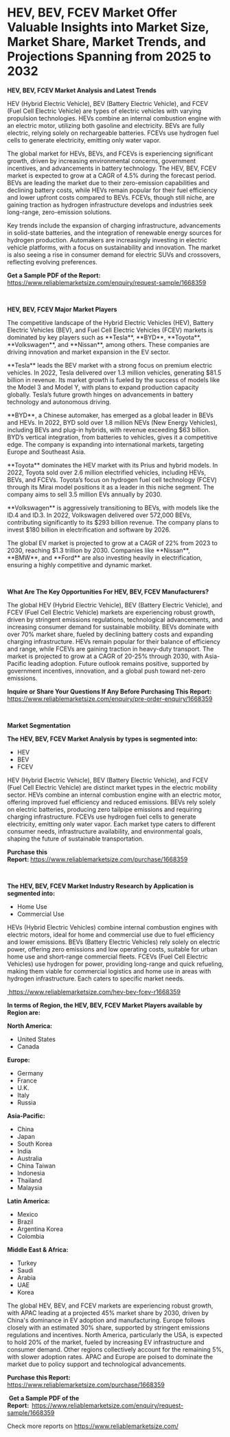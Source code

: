 <p><h1>HEV, BEV, FCEV Market Offer Valuable Insights into Market Size, Market Share, Market Trends, and Projections Spanning from 2025 to 2032</h1></p><p><strong>HEV, BEV, FCEV Market Analysis and Latest Trends</strong></p>
<p><p>HEV (Hybrid Electric Vehicle), BEV (Battery Electric Vehicle), and FCEV (Fuel Cell Electric Vehicle) are types of electric vehicles with varying propulsion technologies. HEVs combine an internal combustion engine with an electric motor, utilizing both gasoline and electricity. BEVs are fully electric, relying solely on rechargeable batteries. FCEVs use hydrogen fuel cells to generate electricity, emitting only water vapor.</p><p>The global market for HEVs, BEVs, and FCEVs is experiencing significant growth, driven by increasing environmental concerns, government incentives, and advancements in battery technology. The HEV, BEV, FCEV market is expected to grow at a CAGR of 4.5% during the forecast period. BEVs are leading the market due to their zero-emission capabilities and declining battery costs, while HEVs remain popular for their fuel efficiency and lower upfront costs compared to BEVs. FCEVs, though still niche, are gaining traction as hydrogen infrastructure develops and industries seek long-range, zero-emission solutions.</p><p>Key trends include the expansion of charging infrastructure, advancements in solid-state batteries, and the integration of renewable energy sources for hydrogen production. Automakers are increasingly investing in electric vehicle platforms, with a focus on sustainability and innovation. The market is also seeing a rise in consumer demand for electric SUVs and crossovers, reflecting evolving preferences.</p></p>
<p><strong>Get a Sample PDF of the Report:&nbsp;</strong> <a href="https://www.reliablemarketsize.com/enquiry/request-sample/1668359?utm_campaign=1836&utm_medium=2&utm_source=Github&utm_content=ia&utm_term=21012025&utm_id=hev-bev-fcev">https://www.reliablemarketsize.com/enquiry/request-sample/1668359</a></p>
<p>&nbsp;</p>
<p><strong>HEV, BEV, FCEV Major Market Players</strong></p>
<p><p>The competitive landscape of the Hybrid Electric Vehicles (HEV), Battery Electric Vehicles (BEV), and Fuel Cell Electric Vehicles (FCEV) markets is dominated by key players such as **Tesla**, **BYD**, **Toyota**, **Volkswagen**, and **Nissan**, among others. These companies are driving innovation and market expansion in the EV sector.</p><p>**Tesla** leads the BEV market with a strong focus on premium electric vehicles. In 2022, Tesla delivered over 1.3 million vehicles, generating $81.5 billion in revenue. Its market growth is fueled by the success of models like the Model 3 and Model Y, with plans to expand production capacity globally. Tesla’s future growth hinges on advancements in battery technology and autonomous driving.</p><p>**BYD**, a Chinese automaker, has emerged as a global leader in BEVs and HEVs. In 2022, BYD sold over 1.8 million NEVs (New Energy Vehicles), including BEVs and plug-in hybrids, with revenue exceeding $63 billion. BYD’s vertical integration, from batteries to vehicles, gives it a competitive edge. The company is expanding into international markets, targeting Europe and Southeast Asia.</p><p>**Toyota** dominates the HEV market with its Prius and hybrid models. In 2022, Toyota sold over 2.6 million electrified vehicles, including HEVs, BEVs, and FCEVs. Toyota’s focus on hydrogen fuel cell technology (FCEV) through its Mirai model positions it as a leader in this niche segment. The company aims to sell 3.5 million EVs annually by 2030.</p><p>**Volkswagen** is aggressively transitioning to BEVs, with models like the ID.4 and ID.3. In 2022, Volkswagen delivered over 572,000 BEVs, contributing significantly to its $293 billion revenue. The company plans to invest $180 billion in electrification and software by 2026.</p><p>The global EV market is projected to grow at a CAGR of 22% from 2023 to 2030, reaching $1.3 trillion by 2030. Companies like **Nissan**, **BMW**, and **Ford** are also investing heavily in electrification, ensuring a highly competitive and dynamic market.</p></p>
<p>&nbsp;</p>
<p><strong>What Are The Key Opportunities For HEV, BEV, FCEV Manufacturers?</strong></p>
<p><p>The global HEV (Hybrid Electric Vehicle), BEV (Battery Electric Vehicle), and FCEV (Fuel Cell Electric Vehicle) markets are experiencing robust growth, driven by stringent emissions regulations, technological advancements, and increasing consumer demand for sustainable mobility. BEVs dominate with over 70% market share, fueled by declining battery costs and expanding charging infrastructure. HEVs remain popular for their balance of efficiency and range, while FCEVs are gaining traction in heavy-duty transport. The market is projected to grow at a CAGR of 20-25% through 2030, with Asia-Pacific leading adoption. Future outlook remains positive, supported by government incentives, innovation, and a global push toward net-zero emissions.</p></p>
<p><strong>Inquire or Share Your Questions If Any Before Purchasing This Report:</strong> <a href="https://www.reliablemarketsize.com/enquiry/pre-order-enquiry/1668359?utm_campaign=1836&utm_medium=2&utm_source=Github&utm_content=ia&utm_term=21012025&utm_id=hev-bev-fcev">https://www.reliablemarketsize.com/enquiry/pre-order-enquiry/1668359</a></p>
<p>&nbsp;</p>
<p><strong>Market Segmentation</strong></p>
<p><strong>The HEV, BEV, FCEV Market Analysis by types is segmented into:</strong></p>
<p><ul><li>HEV</li><li>BEV</li><li>FCEV</li></ul></p>
<p><p>HEV (Hybrid Electric Vehicle), BEV (Battery Electric Vehicle), and FCEV (Fuel Cell Electric Vehicle) are distinct market types in the electric mobility sector. HEVs combine an internal combustion engine with an electric motor, offering improved fuel efficiency and reduced emissions. BEVs rely solely on electric batteries, producing zero tailpipe emissions and requiring charging infrastructure. FCEVs use hydrogen fuel cells to generate electricity, emitting only water vapor. Each market type caters to different consumer needs, infrastructure availability, and environmental goals, shaping the future of sustainable transportation.</p></p>
<p><strong>Purchase this Report:&nbsp;</strong><a href="https://www.reliablemarketsize.com/purchase/1668359?utm_campaign=1836&utm_medium=2&utm_source=Github&utm_content=ia&utm_term=21012025&utm_id=hev-bev-fcev">https://www.reliablemarketsize.com/purchase/1668359</a></p>
<p>&nbsp;</p>
<p><strong>The HEV, BEV, FCEV Market Industry Research by Application is segmented into:</strong></p>
<p><ul><li>Home Use</li><li>Commercial Use</li></ul></p>
<p><p>HEVs (Hybrid Electric Vehicles) combine internal combustion engines with electric motors, ideal for home and commercial use due to fuel efficiency and lower emissions. BEVs (Battery Electric Vehicles) rely solely on electric power, offering zero emissions and low operating costs, suitable for urban home use and short-range commercial fleets. FCEVs (Fuel Cell Electric Vehicles) use hydrogen for power, providing long-range and quick refueling, making them viable for commercial logistics and home use in areas with hydrogen infrastructure. Each caters to specific market needs.</p></p>
<p><a href="https://www.reliablemarketsize.com/hev-bev-fcev-r1668359?utm_campaign=1836&utm_medium=2&utm_source=Github&utm_content=ia&utm_term=21012025&utm_id=hev-bev-fcev">&nbsp;https://www.reliablemarketsize.com/hev-bev-fcev-r1668359</a></p>
<p><strong>In terms of Region, the HEV, BEV, FCEV Market Players available by Region are:</strong></p>
<p>
    <p> <strong> North America: </strong>
        <ul>
            <li>United States</li>
            <li>Canada</li>
        </ul>
        </p> 
    <p> <strong> Europe: </strong>
        <ul>
            <li>Germany</li>
            <li>France</li>
            <li>U.K.</li>
            <li>Italy</li>
            <li>Russia</li>
        </ul>
        </p> 
    <p> <strong> Asia-Pacific: </strong>
        <ul>
            <li>China</li>
            <li>Japan</li>
            <li>South Korea</li>
            <li>India</li>
            <li>Australia</li>
            <li>China Taiwan</li>
            <li>Indonesia</li>
            <li>Thailand</li>
            <li>Malaysia</li>
        </ul>
        </p> 
    <p> <strong> Latin America: </strong>
        <ul>
            <li>Mexico</li>
            <li>Brazil</li>
            <li>Argentina Korea</li>
            <li>Colombia</li>
        </ul>
        </p> 
    <p> <strong> Middle East & Africa: </strong>
        <ul>
            <li>Turkey</li>
            <li>Saudi</li>
            <li>Arabia</li>
            <li>UAE</li>
            <li>Korea</li>
        </ul>
    </p>
    </p>
<p><p>The global HEV, BEV, and FCEV markets are experiencing robust growth, with APAC leading at a projected 45% market share by 2030, driven by China's dominance in EV adoption and manufacturing. Europe follows closely with an estimated 30% share, supported by stringent emissions regulations and incentives. North America, particularly the USA, is expected to hold 20% of the market, fueled by increasing EV infrastructure and consumer demand. Other regions collectively account for the remaining 5%, with slower adoption rates. APAC and Europe are poised to dominate the market due to policy support and technological advancements.</p></p>
<p><strong>Purchase this Report: </strong><a href="https://www.reliablemarketsize.com/purchase/1668359?utm_campaign=1836&utm_medium=2&utm_source=Github&utm_content=ia&utm_term=21012025&utm_id=hev-bev-fcev">https://www.reliablemarketsize.com/purchase/1668359</a></p>
<p>&nbsp;<strong>Get a Sample PDF of the Report:&nbsp;&nbsp;</strong><a href="https://www.reliablemarketsize.com/enquiry/request-sample/1668359?utm_campaign=1836&utm_medium=2&utm_source=Github&utm_content=ia&utm_term=21012025&utm_id=hev-bev-fcev">https://www.reliablemarketsize.com/enquiry/request-sample/1668359</a></p>
<p><strong></strong></p>
<p>Check more reports on <a href="https://www.reliablemarketsize.com/?utm_campaign=1836&utm_medium=2&utm_source=Github&utm_content=ia&utm_term=21012025&utm_id=hev-bev-fcev">https://www.reliablemarketsize.com/</a></p>